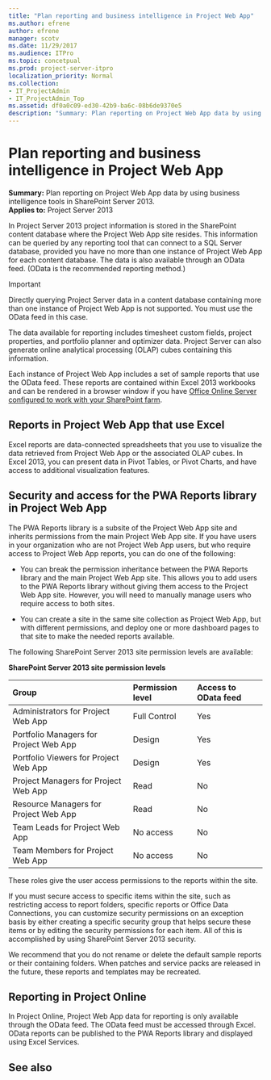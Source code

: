 ```yaml
---
title: "Plan reporting and business intelligence in Project Web App"
ms.author: efrene
author: efrene
manager: scotv
ms.date: 11/29/2017
ms.audience: ITPro
ms.topic: concetpual
ms.prod: project-server-itpro
localization_priority: Normal
ms.collection:
- IT_ProjectAdmin
- IT_ProjectAdmin_Top
ms.assetid: df0a0c09-ed30-42b9-ba6c-08b6de9370e5
description: "Summary: Plan reporting on Project Web App data by using business intelligence tools in SharePoint Server 2013."
---
```


# Plan reporting and business intelligence in Project Web App
 
 **Summary:** Plan reporting on Project Web App data by using business intelligence tools in SharePoint Server 2013.<br/>
**Applies to:** Project Server 2013
  
In Project Server 2013 project information is stored in the SharePoint content database where the Project Web App site resides. This information can be queried by any reporting tool that can connect to a SQL Server database, provided you have no more than one instance of Project Web App for each content database. The data is also available through an OData feed. (OData is the recommended reporting method.)
  
> [!IMPORTANT]
> Directly querying Project Server data in a content database containing more than one instance of Project Web App is not supported. You must use the OData feed in this case. 
  
The data available for reporting includes timesheet custom fields, project properties, and portfolio planner and optimizer data. Project Server can also generate online analytical processing (OLAP) cubes containing this information.
  
Each instance of Project Web App includes a set of sample reports that use the OData feed. These reports are contained within Excel 2013 workbooks and can be rendered in a browser window if you have [Office Online Server configured to work with your SharePoint farm](http://technet.microsoft.com/library/a5276781-133b-413c-beca-b851e17c2081%28Office.14%29.aspx).
  
## Reports in Project Web App that use Excel

Excel reports are data-connected spreadsheets that you use to visualize the data retrieved from Project Web App or the associated OLAP cubes. In Excel 2013, you can present data in Pivot Tables, or Pivot Charts, and have access to additional visualization features.
  
## Security and access for the PWA Reports library in Project Web App

The PWA Reports library is a subsite of the Project Web App site and inherits permissions from the main Project Web App site. If you have users in your organization who are not Project Web App users, but who require access to Project Web App reports, you can do one of the following:
  
- You can break the permission inheritance between the PWA Reports library and the main Project Web App site. This allows you to add users to the PWA Reports library without giving them access to the Project Web App site. However, you will need to manually manage users who require access to both sites.
    
- You can create a site in the same site collection as Project Web App, but with different permissions, and deploy one or more dashboard pages to that site to make the needed reports available.
    
The following SharePoint Server 2013 site permission levels are available:
  
**SharePoint Server 2013 site permission levels**

|**Group**|**Permission level**|**Access to OData feed**|
|:-----|:-----|:-----|
|Administrators for Project Web App  <br/> |Full Control  <br/> |Yes  <br/> |
|Portfolio Managers for Project Web App  <br/> |Design  <br/> |Yes  <br/> |
|Portfolio Viewers for Project Web App  <br/> |Design  <br/> |Yes  <br/> |
|Project Managers for Project Web App  <br/> |Read  <br/> |No  <br/> |
|Resource Managers for Project Web App  <br/> |Read  <br/> |No  <br/> |
|Team Leads for Project Web App  <br/> |No access  <br/> |No  <br/> |
|Team Members for Project Web App  <br/> |No access  <br/> |No  <br/> |
   
These roles give the user access permissions to the reports within the site.
  
If you must secure access to specific items within the site, such as restricting access to report folders, specific reports or Office Data Connections, you can customize security permissions on an exception basis by either creating a specific security group that helps secure these items or by editing the security permissions for each item. All of this is accomplished by using SharePoint Server 2013 security.
  
We recommend that you do not rename or delete the default sample reports or their containing folders. When patches and service packs are released in the future, these reports and templates may be recreated.
  
## Reporting in Project Online

In Project Online, Project Web App data for reporting is only available through the OData feed. The OData feed must be accessed through Excel. OData reports can be published to the PWA Reports library and displayed using Excel Services.
  
## See also

#### 



